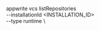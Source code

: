 appwrite vcs listRepositories \
        --installationId <INSTALLATION_ID> \
        --type runtime \

